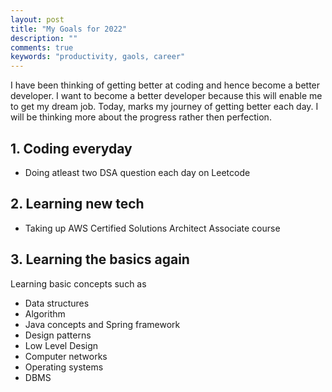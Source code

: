 ```yaml
---
layout: post
title: "My Goals for 2022"
description: ""
comments: true
keywords: "productivity, gaols, career"
---
```


I have been thinking of getting better at coding and hence become a better developer. I want to become a better developer because this will enable me to get my dream job. Today, marks my journey of getting better each day. I will be thinking more about the progress rather then perfection.

## 1. Coding everyday
- Doing atleast two DSA question each day on Leetcode

## 2. Learning new tech
- Taking up AWS Certified Solutions Architect Associate course

## 3. Learning the basics again
Learning basic concepts such as
- Data structures
- Algorithm
- Java concepts and Spring framework
- Design patterns
- Low Level Design
- Computer networks
- Operating systems
- DBMS


